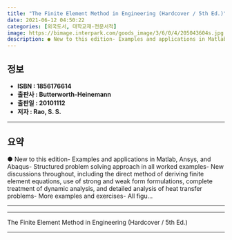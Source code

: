 ```yaml
---
title: "The Finite Element Method in Engineering (Hardcover / 5th Ed.)"
date: 2021-06-12 04:50:22
categories: [외국도서, 대학교재-전문서적]
image: https://bimage.interpark.com/goods_image/3/6/0/4/205043604s.jpg
description: ● New to this edition- Examples and applications in Matlab, Ansys, and Abaqus- Structured problem solving approach in all worked examples- New discussions thro
---
```


## **정보**

- **ISBN : 1856176614**
- **출판사 : Butterworth-Heinemann**
- **출판일 : 20101112**
- **저자 : Rao, S. S.**

------



## **요약**

●  New to this edition- Examples and applications in Matlab, Ansys, and Abaqus- Structured problem solving approach in all worked examples- New discussions throughout, including the direct method of deriving finite element equations, use of strong and weak form formulations, complete treatment of dynamic analysis, and detailed analysis of heat transfer problems- More examples and exercises- All figu...

------



------


The Finite Element Method in Engineering (Hardcover / 5th Ed.) 

------


